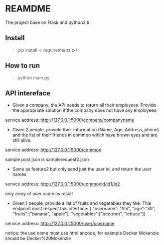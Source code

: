 # REAMDME

The project base on Flask and python3.6

## Install

> pip install -r requirements.txt

## How to run

>python main.py

## API intereface

- Given a company, the API needs to return all their employees. Provide the appropriate solution if the company does not have any employees.

service address: http://127.0.0.1:5000/company/companyname

- Given 2 people, provide their information (Name, Age, Address, phone) and the list of their friends in common which have brown eyes and are still alive.

service address: http://127.0.0.1:5000/common

sample post json is samplerequest2.json

- Same as feature2 but only  send just the user id. and return the user names

service address: http://127.0.0.1:5000/commonid/id1/id2

only array of user name as result

- Given 1 people, provide a list of fruits and vegetables they like. This endpoint must respect this interface: { "username": "Ahi", "age":"30", "fruits":["banana", "apple"], "vegetables":["beetroot", "lettuce"]}

service address: http://127.0.0.1:5000/user/username

notice: the use name must use html encode, for example Decker Mckenzie should be Decker%20Mckenzie
